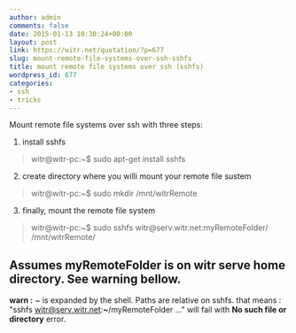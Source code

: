 ```yaml
---
author: admin
comments: false
date: 2015-01-13 10:30:24+00:00
layout: post
link: https://witr.net/quotation/?p=677
slug: mount-remote-file-systems-over-ssh-sshfs
title: mount remote file systems over ssh (sshfs)
wordpress_id: 677
categories:
- ssh
- tricks
---
```



Mount remote file systems over ssh with three steps:

1. install sshfs


<blockquote>
witr@witr-pc:~$ sudo apt-get install sshfs
</blockquote>


2. create directory where you willi mount your remote file sustem


<blockquote>
witr@witr-pc:~$ sudo mkdir /mnt/witrRemote
</blockquote>


3. finally, mount the remote file system


<blockquote>
witr@witr-pc:~$ sudo sshfs witr@serv.witr.net:myRemoteFolder/ /mnt/witrRemote/
</blockquote>


Assumes myRemoteFolder is on witr serve home directory. See warning bellow.
--------------
**warn :** ~ is expanded by the shell. Paths are relative on sshfs. that means : "sshfs witr@serv.witr.net:**~**/myRemoteFolder ..." will fail with **No such file or directory** error.


